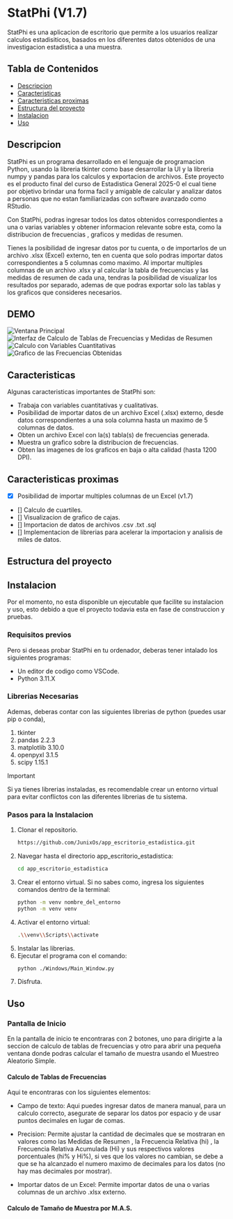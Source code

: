 # StatPhi (V1.7)

StatPhi es una aplicacion de escritorio que permite a los usuarios realizar calculos estadisiticos, basados en los diferentes datos obtenidos de una investigacion estadistica a una muestra.

## Tabla de Contenidos

- [Descripcion](#descripcion)
- [Caracteristicas](#features)
- [Caracteristicas proximas](#features-to-add)
- [Estructura del proyecto](#estructura-del-proyecto)
- [Instalacion](#instalacion)
- [Uso](#uso)

## Descripcion

StatPhi es un programa desarrollado en el lenguaje de programacion Python, usando la libreria tkinter como base desarrollar la UI y la libreria numpy y pandas para los calculos y exportacion de archivos. 
Este proyecto es el producto final del curso de Estadistica General 2025-0 el cual tiene por objetivo brindar una forma facil y amigable de calcular y analizar datos a personas que no estan familiarizadas con software avanzado como RStudio.

Con StatPhi, podras ingresar todos los datos obtenidos correspondientes a una o varias variables y obtener informacion relevante sobre esta, como la distribucion de frecuencias , graficos y medidas de resumen. 
 
Tienes la posibilidad de ingresar datos por tu cuenta, o de importarlos de un archivo .xlsx (Excel) externo, ten en cuenta que solo podras importar datos correspondientes a 5 columnas como maximo. 
Al importar multiples columnas de un archivo .xlsx y al calcular la tabla de frecuencias y las medidas de resumen de cada una, tendras la posibilidad de visualizar los resultados por separado, ademas de que podras exportar solo las tablas y los graficos que consideres necesarios. 

## DEMO
![Ventana Principal](./Images/DEMO/Principal_StatPhi.png)
![Interfaz de Calculo de Tablas de Frecuencias y Medidas de Resumen](./Images/DEMO/Calc_Table_Frecuences_DEMO_1.png)
![Calculo con Variables Cuantitativas](./Images/DEMO/Calc_Table_Frecuences_DEMO_2_Cualitative_Table.png)
![Grafico de las Frecuencias Obtenidas](./Images/DEMO/Calc_Table_Frecuences_DEMO_2_Cuantitative_Graph.png)
## Caracteristicas
Algunas caracteristicas importantes de StatPhi son:
* Trabaja con variables cuantitativas y cualitativas.
* Posibilidad de importar datos de un archivo Excel (.xlsx) externo, desde datos correspondientes a una sola columna hasta un maximo de 5 columnas de datos.
* Obten un archivo Excel con la(s) tabla(s) de frecuencias generada.
* Muestra un grafico sobre la distribucion de frecuencias.
* Obten las imagenes de los graficos en baja o alta calidad (hasta 1200 DPI).

## Caracteristicas proximas
- [x] Posibilidad de importar multiples columnas de un Excel (v1.7)
- [] Calculo de cuartiles.
- [] Visualizacion de grafico de cajas.
- [] Importacion de datos de archivos .csv .txt .sql
- [] Implementacion de librerias para acelerar la importacion y analisis de miles de datos.
## Estructura del proyecto

## Instalacion

Por el momento, no esta disponible un ejecutable que facilite su instalacion y uso, esto debido a que el proyecto todavia esta en fase de construccion y pruebas.

### Requisitos previos
 Pero si deseas probar StatPhi en tu ordenador, deberas tener intalado los siguientes programas:
- Un editor de codigo como VSCode.
- Python 3.11.X

### Librerias Necesarias
Ademas, deberas contar con las siguientes librerias de python (puedes usar pip o conda),
1. tkinter
2. pandas 2.2.3
3. matplotlib 3.10.0
4. openpyxl 3.1.5
5. scipy 1.15.1

> [!IMPORTANT] 
> Si ya tienes librerias instaladas, es recomendable crear un entorno virtual para evitar conflictos con las diferentes librerias de tu sistema.

### Pasos para la Instalacion
1. Clonar el repositorio.
    ```bash
    https://github.com/JunixOs/app_escritorio_estadistica.git
    ```
2. Navegar hasta el directorio app_escritorio_estadistica:
    ```bash
    cd app_escritorio_estadistica
    ```
3. Crear el entorno virtual. Si no sabes como, ingresa los siguientes comandos dentro de la terminal:
    ```bash
    python -m venv nombre_del_entorno
    python -m venv venv
4. Activar el entorno virtual:
    ```bash
    .\\venv\\Scripts\\activate
    ```
3. Instalar las librerias.
4. Ejecutar el programa con el comando:
    ```bash
    python ./Windows/Main_Window.py
    ```
5. Disfruta.

## Uso
### Pantalla de Inicio

En la pantalla de inicio te encontraras con 2 botones, uno para dirigirte a la seccion de calculo de tablas de frecuencias y otro para abrir una pequeña ventana donde podras calcular el tamaño de muestra usando el Muestreo Aleatorio Simple.

#### Calculo de Tablas de Frecuencias

Aqui te encontraras con los siguientes elementos:
- Campo de texto: 
    Aqui puedes ingresar datos de manera manual, para un calculo correcto, asegurate de separar los datos por espacio y de usar puntos decimales en lugar de comas.

- Precision:
    Permite ajustar la cantidad de decimales que se mostraran en valores como las Medidas de Resumen , la Frecuencia Relativa (hi) , la Frecuencia Relativa Acumulada (Hi) y sus respectivos valores porcentuales (hi% y Hi%), si ves que los valores no cambian, se debe a que se ha alcanzado el numero maximo de decimales para los datos (no hay mas decimales por mostrar).

- Importar datos de un Excel:
    Permite importar datos de una o varias columnas de un archivo .xlsx externo.

#### Calculo de Tamaño de Muestra por M.A.S.